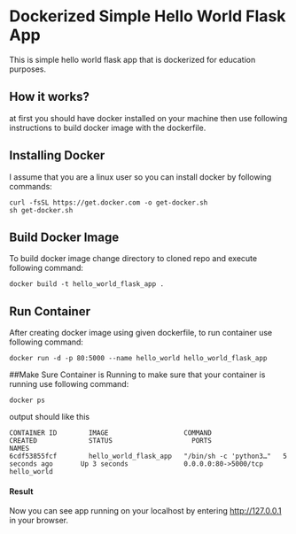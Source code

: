 # Dockerized Simple Hello World Flask App

This is simple hello world flask app that is dockerized for education purposes.

## How it works?
at first you should have docker installed on your machine then use following instructions to build docker image with the dockerfile.

## Installing Docker
I assume that you are a linux user so you can install docker by following commands:

```
curl -fsSL https://get.docker.com -o get-docker.sh
sh get-docker.sh
```
## Build Docker Image
To build docker image change directory to cloned repo and execute following command:
```
docker build -t hello_world_flask_app .
```
## Run Container
After creating docker image using given dockerfile, to run container use following command:
```
docker run -d -p 80:5000 --name hello_world hello_world_flask_app
```
##Make Sure Container is Running
to make sure that your container is running use following command:
```
docker ps
```
output should like this
```
CONTAINER ID        IMAGE                   COMMAND                  CREATED             STATUS                    PORTS                  NAMES
6cdf53855fcf        hello_world_flask_app   "/bin/sh -c 'python3…"   5 seconds ago       Up 3 seconds              0.0.0.0:80->5000/tcp   hello_world
```

#### Result
Now you can see app running on your localhost by entering http://127.0.0.1 in your browser.
